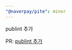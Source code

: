 ```yaml
---
"@naverpay/pite": minor
---
```


publint 추가

PR: [publint 추가](https://github.com/NaverPayDev/pite/pull/48)
